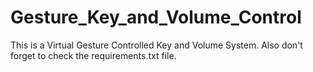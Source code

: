 # Gesture_Key_and_Volume_Control
This is a Virtual Gesture Controlled Key and Volume System.
Also don't forget to check the requirements.txt file.
